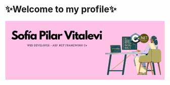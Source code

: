 
# ✨Welcome to my profile✨


![Logo](https://raw.githubusercontent.com/Piiily/Piiily/f811dc9c7311d277bf18194f6d4f088ae50a6ad2/Portada%20CV.png)

